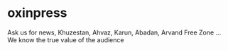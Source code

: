 # oxinpress
Ask us for news, Khuzestan, Ahvaz, Karun, Abadan, Arvand Free Zone ... We know the true value of the audience
